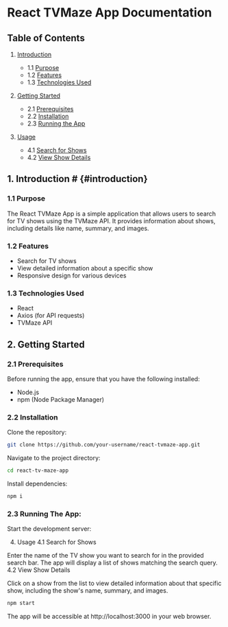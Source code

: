 # React TVMaze App Documentation

## Table of Contents

1. [Introduction](#introduction)
    - 1.1 [Purpose](#purpose)
    - 1.2 [Features](#features)
    - 1.3 [Technologies Used](#technologies-used)

2. [Getting Started](#getting-started)
    - 2.1 [Prerequisites](#prerequisites)
    - 2.2 [Installation](#installation)
    - 2.3 [Running the App](#running-the-app)

4. [Usage](#usage)
    - 4.1 [Search for Shows](#search-for-shows)
    - 4.2 [View Show Details](#view-show-details)

## 1. Introduction # {#introduction}

### 1.1 Purpose

The React TVMaze App is a simple application that allows users to search for TV shows using the TVMaze API. It provides information about shows, including details like name, summary, and images.

### 1.2 Features

- Search for TV shows
- View detailed information about a specific show
- Responsive design for various devices

### 1.3 Technologies Used

- React
- Axios (for API requests)
- TVMaze API

## 2. Getting Started

### 2.1 Prerequisites

Before running the app, ensure that you have the following installed:

- Node.js
- npm (Node Package Manager)

### 2.2 Installation

Clone the repository:

```bash
git clone https://github.com/your-username/react-tvmaze-app.git
```

Navigate to the project directory:

```bash
cd react-tv-maze-app
```

Install dependencies:

```bash
npm i
```

### 2.3 Running The App:

Start the development server:

4. Usage
4.1 Search for Shows

Enter the name of the TV show you want to search for in the provided search bar. The app will display a list of shows matching the search query.
4.2 View Show Details

Click on a show from the list to view detailed information about that specific show, including the show's name, summary, and images.

```bash
npm start
```

The app will be accessible at http://localhost:3000 in your web browser.
